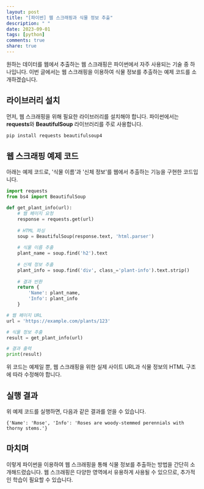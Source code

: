 ```yaml
---
layout: post
title: "[파이썬] 웹 스크래핑과 식물 정보 추출"
description: " "
date: 2023-09-01
tags: [python]
comments: true
share: true
---
```


원하는 데이터를 웹에서 추출하는 웹 스크래핑은 파이썬에서 자주 사용되는 기술 중 하나입니다. 이번 글에서는 웹 스크래핑을 이용하여 식물 정보를 추출하는 예제 코드를 소개하겠습니다.

## 라이브러리 설치

먼저, 웹 스크래핑을 위해 필요한 라이브러리를 설치해야 합니다. 파이썬에서는 **requests**와 **BeautifulSoup** 라이브러리를 주로 사용합니다.

```python
pip install requests beautifulsoup4
```

## 웹 스크래핑 예제 코드

아래는 예제 코드로, '식물 이름'과 '신체 정보'를 웹에서 추출하는 기능을 구현한 코드입니다.

```python
import requests
from bs4 import BeautifulSoup

def get_plant_info(url):
    # 웹 페이지 요청
    response = requests.get(url)
    
    # HTML 파싱
    soup = BeautifulSoup(response.text, 'html.parser')
    
    # 식물 이름 추출
    plant_name = soup.find('h2').text
    
    # 신체 정보 추출
    plant_info = soup.find('div', class_='plant-info').text.strip()
    
    # 결과 반환
    return {
        'Name': plant_name,
        'Info': plant_info
    }

# 웹 페이지 URL
url = 'https://example.com/plants/123'

# 식물 정보 추출
result = get_plant_info(url)

# 결과 출력
print(result)
```

위 코드는 예제일 뿐, 웹 스크래핑을 위한 실제 사이트 URL과 식물 정보의 HTML 구조에 따라 수정해야 합니다.

## 실행 결과

위 예제 코드를 실행하면, 다음과 같은 결과를 얻을 수 있습니다.

```output
{'Name': 'Rose', 'Info': 'Roses are woody-stemmed perennials with thorny stems.'}
```

## 마치며

이렇게 파이썬을 이용하여 웹 스크래핑을 통해 식물 정보를 추출하는 방법을 간단히 소개해드렸습니다. 웹 스크래핑은 다양한 영역에서 유용하게 사용될 수 있으므로, 추가적인 학습이 필요할 수 있습니다.